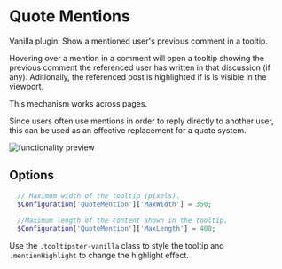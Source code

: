 # Quote Mentions

Vanilla plugin: Show a mentioned user's previous comment in a tooltip.

Hovering over a mention in a comment will open a tooltip showing the previous comment the referenced user has written in that discussion (if any). Aditionally, the referenced post is highlighted if is is visible in the viewport.

This mechanism works across pages.

Since users often use mentions in order to reply directly to another user, this can be used as an effective replacement for a quote system.

![functionality preview](http://cd8ba0b44a15c10065fd-24461f391e20b7336331d5789078af53.r23.cf1.rackcdn.com/www.vanillaforums.org/editor/yg/i2osh039qzlm.gif)

## Options

```php
  // Maximum width of the tooltip (pixels).
  $Configuration['QuoteMention']['MaxWidth'] = 350;
  
  //Maximum length of the content shown in the tooltip.
  $Configuration['QuoteMention']['MaxLength'] = 400;
```

Use the `.tooltipster-vanilla` class to style the tooltip and `.mentionHighlight` to change the highlight effect.
